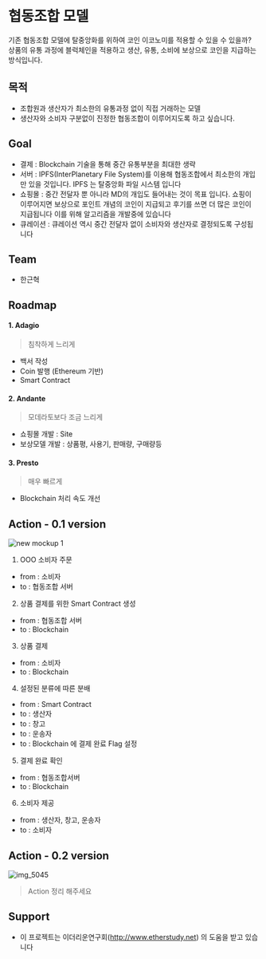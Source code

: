 # 협동조합 모델

기존 협동조합 모델에 탈중앙화를 위하여 코인 이코노미를 적용할 수 있을 수 있을까?
상품의 유통 과정에 블럭체인을 적용하고 생산, 유통, 소비에 보상으로 코인을 지급하는 방식입니다.

## 목적
- 조합원과 생산자가 최소한의 유통과정 없이 직접 거래하는 모델 
- 생산자와 소비자 구분없이 진정한 협동조합이 이루어지도록 하고 싶습니다.

## Goal
- 결제 : Blockchain 기술을 통해 중간 유통부분을 최대한 생략
- 서버 : IPFS(InterPlanetary File System)를 이용해 협동조합에서 최소한의 개입만 있을 것입니다. IPFS 는 탈중앙화 파일 시스템 입니다
- 쇼핑몰 : 중간 전달자 뿐 아니라 MD의 개입도 들어내는 것이 목표 입니다. 
           쇼핑이 이루어지면 보상으로 포인트 개념의 코인이 지급되고
           후기를 쓰면 더 많은 코인이 지급됩니다
           이를 위해 알고리즘을 개발중에 있습니다
- 큐레이션 : 큐레이션 역시 중간 전달자 없이 소비자와 생산자로 결정되도록 구성됩니다

## Team

- 한근혁


## Roadmap

#### 1. Adagio
> 침착하게 느리게

- 백서 작성
- Coin 발행 (Ethereum 기반)
- Smart Contract

#### 2. Andante
> 모데라토보다 조금 느리게

- 쇼핑몰 개발 : Site
- 보상모델 개발 : 상품평, 사용기, 판매량, 구매량등

#### 3. Presto
> 매우 빠르게

- Blockchain 처리 속도 개선

## Action - 0.1 version

![new mockup 1](https://user-images.githubusercontent.com/44389221/47355508-7e11d280-d6fc-11e8-8147-6dad040ae754.png)

1. OOO 소비자 주문
  - from : 소비자
  - to : 협동조합 서버
2. 상품 결제를 위한 Smart Contract 생성
  - from : 협동조합 서버
  - to : Blockchain
3. 상품 결제
  - from : 소비자
  - to : Blockchain
4. 설정된 분류에 따른 분배
  - from : Smart Contract
  - to : 생산자
  - to : 창고
  - to : 운송자
  - to : Blockchain 에 결제 완료 Flag 설정
5. 결제 완료 확인
  - from : 협동조합서버
  - to : Blockchain
6. 소비자 제공
  - from : 생산자, 창고, 운송자
  - to : 소비자
  
## Action - 0.2 version

![img_5045](https://user-images.githubusercontent.com/897510/40751422-a4d3e3f8-649d-11e8-8546-70d297aa9b2e.jpg)

> Action 정리 해주세요

## Support
- 이 프로젝트는 이더리운연구회(http://www.etherstudy.net) 의 도움을 받고 있습니다

